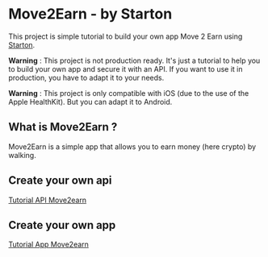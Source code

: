 
# Move2Earn - by Starton

This project is simple tutorial to build your own app Move 2 
Earn using [Starton](https://starton.io).

**Warning** : This project is not production ready. It's just a tutorial to help you to build your own app and secure it with an API. If you want to use it in production, you have to adapt it to your needs.

**Warning** : This project is only compatible with iOS (due to the use of the Apple HealthKit). But you can adapt it to Android.

## What is Move2Earn ?

Move2Earn is a simple app that allows you to earn money (here crypto) by walking.

## Create your own api

[Tutorial API Move2earn](https://github.com/seb34000/move2earn/blob/main/typescript-http-api-starton-my-move/README.md)

## Create your own app

[Tutorial App Move2earn](https://github.com/seb34000/move2earn/blob/main/typescript-http-api-starton-my-move/README.md)